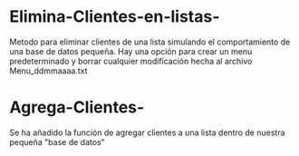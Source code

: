 # Elimina-Clientes-en-listas-
Metodo para eliminar clientes de una lista simulando el comportamiento de una base de datos pequeña. Hay una opción para crear un menu predeterminado y borrar cualquier modificación hecha al archivo Menu_ddmmaaaa.txt

# Agrega-Clientes-
Se ha añadido la función de agregar clientes a una lista dentro de nuestra pequeña "base de datos"